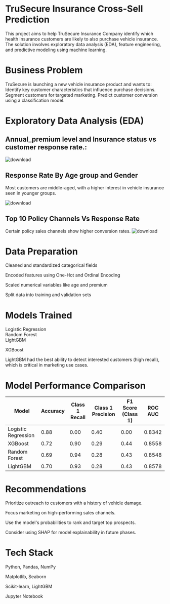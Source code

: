 # TruSecure Insurance Cross-Sell Prediction                                                                                               

This project aims to help TruSecure Insurance Company identify which health insurance customers 
are likely to also purchase vehicle insurance.
The solution involves exploratory data analysis (EDA), feature engineering, and predictive 
modeling using machine learning.

# Business Problem
TruSecure is launching a new vehicle insurance product and wants to:
Identify key customer characteristics that influence purchase decisions.
Segment customers for targeted marketing.
Predict customer conversion using a classification model.

# Exploratory Data Analysis (EDA)
## Annual_premium level and Insurance status vs customer response rate.:
![download](https://github.com/user-attachments/assets/d508b816-c64e-4145-8597-2cd0fc5c847a)

## Response Rate By Age group and Gender
Most customers are middle-aged, with a higher interest in vehicle insurance seen in younger groups.


![download](https://github.com/user-attachments/assets/e374fe01-21aa-4702-abc3-2b2e439609c6)

## Top 10 Policy Channels Vs Response Rate

Certain policy sales channels show higher conversion rates.
![download](https://github.com/user-attachments/assets/2ca6de67-f84c-498d-8eaa-2d8e637320ed)

# Data Preparation
Cleaned and standardized categorical fields

Encoded features using One-Hot and Ordinal Encoding

Scaled numerical variables like age and premium

Split data into training and validation sets


# Models Trained  
Logistic Regression	  
Random Forest          
LightGBM	                                                                                                                                                                                                   

XGBoost

LightGBM had the best ability to detect interested customers (high recall), which is critical in marketing use cases.


# Model Performance Comparison

| Model               | Accuracy | Class 1 Recall | Class 1 Precision | F1 Score (Class 1) | ROC AUC |
|--------------------|----------|----------------|--------------------|---------------------|---------|
| Logistic Regression| 0.88     | 0.00           | 0.40               | 0.00                | 0.8342  |
| XGBoost            | 0.72     | 0.90           | 0.29               | 0.44                | 0.8558  |
| Random Forest      | 0.69     | 0.94           | 0.28               | 0.43                | 0.8548  |
| LightGBM           | 0.70     | 0.93           | 0.28               | 0.43                | 0.8578  |


# Recommendations
Prioritize outreach to customers with a history of vehicle damage.

Focus marketing on high-performing sales channels.

Use the model's probabilities to rank and target top prospects.

Consider using SHAP for model explainability in future phases.

# Tech Stack
Python, Pandas, NumPy

Matplotlib, Seaborn

Scikit-learn, LightGBM

Jupyter Notebook


